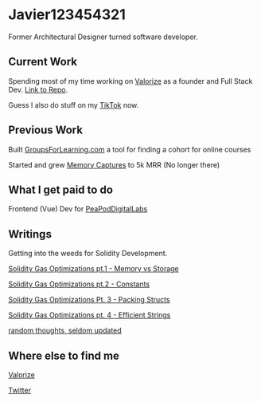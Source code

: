 # Javier123454321

Former Architectural Designer turned software developer.

## Current Work

Spending most of my time working on [Valorize](https://valorize.app) as a founder and Full Stack Dev. [Link to Repo](https://github.com/ValorizeDAO). 

Guess I also do stuff on my [TikTok](https://www.tiktok.com/@valorize.javi) now.

## Previous Work
Built [GroupsForLearning.com](https://github.com/javier123454321/groupsforlearning) a tool for finding a cohort for online courses

Started and grew [Memory Captures](https://www.memorycaptures.com) to 5k MRR (No longer there)

## What I get paid to do

Frontend (Vue) Dev for [PeaPodDigitalLabs](https://peapoddigitallabs.com)


## Writings

Getting into the weeds for Solidity Development.

[Solidity Gas Optimizations pt.1 - Memory vs Storage](https://dev.to/javier123454321/solidity-gas-optimization-pt1-4271) 

[Solidity Gas Optimizations pt.2 - Constants](https://dev.to/javier123454321/solidity-gas-optimizations-pt-2-constants-570d)

[Solidity Gas Optimizations Pt. 3 - Packing Structs](https://dev.to/javier123454321/solidity-gas-optimizations-pt-3-packing-structs-23f4)

[Solidity Gas Optimizations pt. 4 - Efficient Strings](https://dev.to/javier123454321/solidity-gas-optimizations-pt4-efficient-strings-46db)

[random thoughts, seldom updated](graspingdesign.wordpress.com)

## Where else to find me
[Valorize](https://valorize.app/javi)

[Twitter](https://twitter.com/javier123454321)

